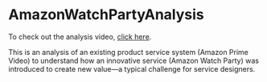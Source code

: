 # AmazonWatchPartyAnalysis

To check out the analysis video, [click here](https://www.youtube.com/watch?v=hGjeHqYXE1E).<br />


This is an analysis of an existing product service system (Amazon Prime Video) to understand how an innovative service (Amazon Watch Party) was introduced to create new value—a typical challenge for service designers.

